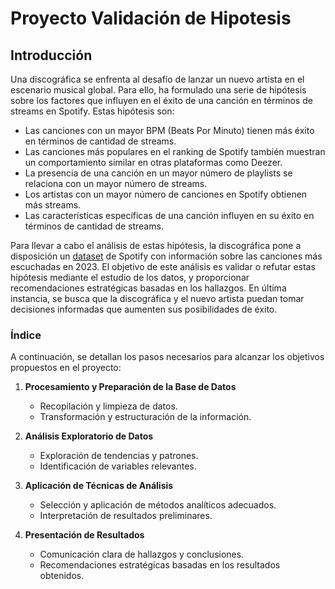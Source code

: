 # Proyecto Validación de Hipotesis

## Introducción
Una discográfica se enfrenta al desafío de lanzar un nuevo artista en el escenario musical global. Para ello, ha formulado una serie de hipótesis sobre los factores que influyen en el éxito de una canción en términos de streams en Spotify. Estas hipótesis son:

* Las canciones con un mayor BPM (Beats Por Minuto) tienen más éxito en términos de cantidad de streams.
* Las canciones más populares en el ranking de Spotify también muestran un comportamiento similar en otras plataformas como Deezer.
* La presencia de una canción en un mayor número de playlists se relaciona con un mayor número de streams.
* Los artistas con un mayor número de canciones en Spotify obtienen más streams.
* Las características específicas de una canción influyen en su éxito en términos de cantidad de streams.
  
Para llevar a cabo el análisis de estas hipótesis, la discográfica pone a disposición un [dataset](https://github.com/Maria-Data-Analyst/Proyecto-Validacion-Hipotesis/blob/Consultas-Query/track_in_spotify%20-%20spotify.csv) de Spotify con información sobre las canciones más escuchadas en 2023. El objetivo de este análisis es validar o refutar estas hipótesis mediante el estudio de los datos, y proporcionar recomendaciones estratégicas basadas en los hallazgos. En última instancia, se busca que la discográfica y el nuevo artista puedan tomar decisiones informadas que aumenten sus posibilidades de éxito.
### Índice

A continuación, se detallan los pasos necesarios para alcanzar los objetivos propuestos en el proyecto:

1. **Procesamiento y Preparación de la Base de Datos**
   - Recopilación y limpieza de datos.
   - Transformación y estructuración de la información.
   
2. **Análisis Exploratorio de Datos**
   - Exploración de tendencias y patrones.
   - Identificación de variables relevantes.
   
3. **Aplicación de Técnicas de Análisis**
   - Selección y aplicación de métodos analíticos adecuados.
   - Interpretación de resultados preliminares.
   
4. **Presentación de Resultados**
   - Comunicación clara de hallazgos y conclusiones.
   - Recomendaciones estratégicas basadas en los resultados obtenidos.




